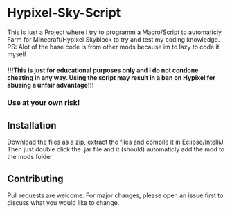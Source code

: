 # Hypixel-Sky-Script
This is just a Project where I try to programm a Macro/Script to automaticly Farm for Minecraft/Hypixel Skyblock to try and test my coding knowledge.
PS: Alot of the base code is from other mods because im to lazy to code it myself 
#### !!!This is just for educational purposes only and I do not condone cheating in any way. Using the script may result in a ban on Hypixel for abusing a unfair advantage!!!
### Use at your own risk!

## Installation
Download the files as a zip, extract the files and compile it in Eclipse/IntelliJ. Then just double click the .jar file and it (should) automaticly add the mod to the mods folder


## Contributing

Pull requests are welcome. For major changes, please open an issue first
to discuss what you would like to change.
